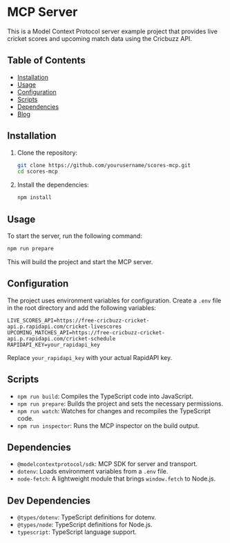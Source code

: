 # MCP Server

This is a Model Context Protocol server example project that provides live cricket scores and upcoming match data using the Cricbuzz API.

## Table of Contents

- [Installation](#installation)
- [Usage](#usage)
- [Configuration](#configuration)
- [Scripts](#scripts)
- [Dependencies](#dependencies)
- [Blog](#blog)

## Installation

1. Clone the repository:

   ```bash
   git clone https://github.com/yourusername/scores-mcp.git
   cd scores-mcp
   ```

2. Install the dependencies:
   ```bash
   npm install
   ```

## Usage

To start the server, run the following command:

```bash
npm run prepare
```

This will build the project and start the MCP server.

## Configuration

The project uses environment variables for configuration. Create a `.env` file in the root directory and add the following variables:

```env
LIVE_SCORES_API=https://free-cricbuzz-cricket-api.p.rapidapi.com/cricket-livescores
UPCOMING_MATCHES_API=https://free-cricbuzz-cricket-api.p.rapidapi.com/cricket-schedule
RAPIDAPI_KEY=your_rapidapi_key
```

Replace `your_rapidapi_key` with your actual RapidAPI key.

## Scripts

- `npm run build`: Compiles the TypeScript code into JavaScript.
- `npm run prepare`: Builds the project and sets the necessary permissions.
- `npm run watch`: Watches for changes and recompiles the TypeScript code.
- `npm run inspector`: Runs the MCP inspector on the build output.

## Dependencies

- `@modelcontextprotocol/sdk`: MCP SDK for server and transport.
- `dotenv`: Loads environment variables from a `.env` file.
- `node-fetch`: A lightweight module that brings `window.fetch` to Node.js.

## Dev Dependencies

- `@types/dotenv`: TypeScript definitions for dotenv.
- `@types/node`: TypeScript definitions for Node.js.
- `typescript`: TypeScript language support.
